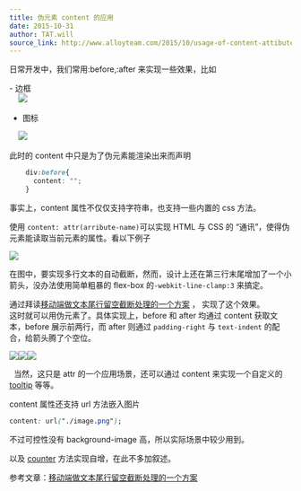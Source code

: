 ```yaml
---
title: 伪元素 content 的应用
date: 2015-10-31
author: TAT.will
source_link: http://www.alloyteam.com/2015/10/usage-of-content-attibute-of-pseudo-elements/
---
```


<!-- {% raw %} - for jekyll -->

日常开发中，我们常用:before,:after 来实现一些效果，比如

\- 边框   
    ![](http://www.alloyteam.com/wp-content/uploads/2015/10/QQ20151031-3@2x.png)  
- 图标

    ![](http://www.alloyteam.com/wp-content/uploads/2015/10/QQ20151031-2@2x.png)

此时的 content 中只是为了伪元素能渲染出来而声明

```css
	div:before{
	  content: "";
	}
```

事实上，content 属性不仅仅支持字符串，也支持一些内置的 css 方法。

使用 `content: attr(arribute-name)`可以实现 HTML 与 CSS 的 “通讯”，使得伪元素能读取当前元素的属性。看以下例子

![](http://www.alloyteam.com/wp-content/uploads/2015/10/QQ20151031-1@2x.png)

在图中，要实现多行文本的自动截断，然而，设计上还在第三行末尾增加了一个小箭头，没办法使用简单粗暴的 flex-box 的`-webkit-line-clamp:3` 来搞定。

通过拜读[移动端做文本尾行留空截断处理的一个方案](http://www.w3ctech.com/topic/616) ， 实现了这个效果。  
这时就可以用伪元素了。具体实现上，before 和 after 均通过 content 获取文本，before 展示前两行，而 after 则通过 `padding-right` 与 `text-indent` 的配合，给箭头腾了个空位。

![](http://www.alloyteam.com/wp-content/uploads/2015/10/QQ20151031-6@2x.png)![](http://www.alloyteam.com/wp-content/uploads/2015/10/QQ20151031-4@2x.png)![](http://www.alloyteam.com/wp-content/uploads/2015/10/QQ20151031-5@2x.png)

  当然，这只是 attr 的一个应用场景，还可以通过 content 来实现一个自定义的 [tooltip](http://jackosborne.com/demos/2010/tooltip/) 等等。

content 属性还支持 url 方法嵌入图片

```css
content: url("./image.png");
```

不过可控性没有 background-image 高，所以实际场景中较少用到。

以及 [counter](https://developer.mozilla.org/en-US/docs/Web/CSS/CSS_Lists_and_Counters/Using_CSS_counters) 方法实现自增，在此不多加叙述。

参考文章：[移动端做文本尾行留空截断处理的一个方案](http://www.w3ctech.com/topic/616)


<!-- {% endraw %} - for jekyll -->